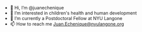 - 👋 Hi, I’m @juanechenique
- 👀 I’m interested in children's health and human development
- 🌱 I’m currently a Postdoctoral Fellow at NYU Langone
- 📫 How to reach me Juan.Echenique@nyulangone.org

<!---
juanechenique/juanechenique is a ✨ special ✨ repository because its `README.md` (this file) appears on your GitHub profile.
You can click the Preview link to take a look at your changes.
--->
